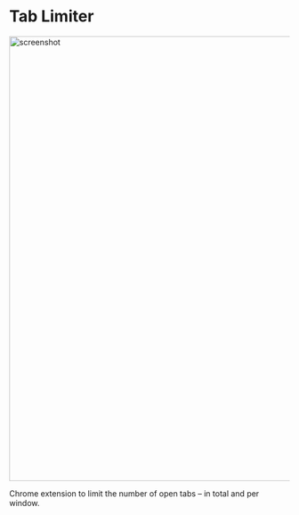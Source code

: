 # Tab Limiter

<img width="1280" height="800" alt="screenshot" src="https://github.com/user-attachments/assets/fabf25d2-6568-4d06-bb00-bd8d361d25a7" />

Chrome extension to limit the number of open tabs – in total and per window.

